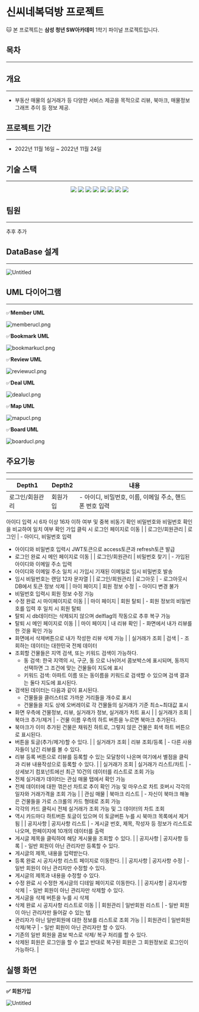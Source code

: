 # 신씨네복덕방 프로젝트

🐱 본 프로젝트는 **삼성 청년 SW아카데미** 1학기 파이널 프로젝트입니다.

## 목차

---

## 개요

---

- 부동산 매물의 실거래가 등 다양한 서비스 제공을 목적으로 리뷰, 북마크, 매물정보 그래프 추이 등 정보 제공.

## 프로젝트 기간

---

- 2022년 11월 16일 ~ 2022년 11월 24일

## 기술 스택

---
<p align="center">
  <img src="https://img.shields.io/badge/API-Kakao_Map-red?style=flat"> 
  <img src="https://img.shields.io/badge/API-Kakao_REST-6DB33F?style=flat"> 
  <img src="https://img.shields.io/badge/Library-vue_Bootstrap-563D7C?style=flat&logo=bootstrap&logoColor=white"> 
  <img src="https://img.shields.io/badge/Language-Java-007396?style=flat&logo=java&logoColor=white"> 
  <img src="https://img.shields.io/badge/Language-JavaScript-F7DF1E?style=flat&logo=javascript&logoColor=white"> 
  <img src="https://img.shields.io/badge/Database-MySql-F80000?style=flat&logo=mysql&logoColor=white"> 
  <img src="https://img.shields.io/badge/Framework-Vue-D22128?style=flat&logo=vue.js&logoColor=white"> 
  <img src="https://img.shields.io/badge/Framework-SpringFramework-6DB33F?style=flat&logo=spring&logoColor=white">

</p>

## 팀원

---

추후 추가

## DataBase 설계

---

![Untitled](gifs/Untitled.png)

## UML 다이어그램

---

✅**Member UML**

![memberucl.png](gifs/memberucl.png)

✅**Bookmark UML**

![bookmarkucl.png](gifs/bookmarkucl.png)

✅**Review UML**

![reviewucl.png](gifs/reviewucl.png)

✅**Deal UML**

![dealucl.png](gifs/dealucl.png)

✅**Map UML**

![mapucl.png](gifs/mapucl.png)

✅**Board UML**

![boarducl.png](gifs/boarducl.png)

## 주요기능

---

| Depth1          | Depth2   | 내용                                                    |
| --------------- | -------- | ------------------------------------------------------- |
| 로그인/회원관리 | 회원가입 | - 아이디, 비밀번호, 이름, 이메일 주소, 핸드폰 번호 입력 |

 아이디 입력 시 6자 이상 16자 이하 여부 및 중복 비동기 확인
 비밀번호와 비밀번호 확인을 비교하여 일치 여부 확인
 가입 클릭 시 로그인 페이지로 이동 |
  | 로그인/회원관리 | 로그인 | - 아이디, 비밀번호 입력
- 아이디와 비밀번호 입력시 JWT토큰으로 access토큰과 refresh토큰 발급
- 로그인 완료 시 메인 페이지로 이동 |
  | 로그인/회원관리 | 비밀번호 찾기 | - 가입된 아이디와 이메일 주소 입력
- 아이디와 이메일 주소 일치 시 가입시 기재된 이메일로 임시 비밀번호 발송
- 임시 비밀번호는 랜덤 12자 문자열 |
  | 로그인/회원관리 | 로그아웃 | - 로그아웃시 DB에서 토큰 정보 삭제 |
  | 마이 페이지 | 회원 정보 수정 | - 아이디 변경 불가
- 비밀번호 입력시 회원 정보 수정 가능
- 수정 완료 시 마이페이지로 이동 |
  | 마이 페이지 | 회원 탈퇴 | - 회원 정보의 비밀번호를 입력 후 일치 시 회원 탈퇴
- 탈퇴 시 db데이터는 삭제되지 않으며 delflag의 작동으로 추후 복구 가능
- 탈퇴 시 메인 페이지로 이동 |
  | 마이 페이지 | 내 리뷰 확인 | - 화면에서 내가 리뷰를 한 것을 확인 가능
- 화면에서 삭제버튼으로 내가 작성한 리뷰 삭제 가능 |
  | 실거래가 조회 | 검색 | - 조회하는 데이터는 대한민국 전체 데이터
- 조회할 건물들은 지역 검색, 또는 키워드 검색이 가능하다.
  - 동 검색: 한국 지역의 시, 구군, 동 으로 나뉘어서 콤보박스에 표시되며, 동까지 선택하면 그 조건에 맞는 건물들이 지도에 표시
  - 키워드 검색: 아파트 이름 또는 동이름을 키워드로 검색할 수 있으며 검색 결과는 둘다 지도에 표시된다.
- 검색된 데이터는 다음과 같이 표시된다.
  - 건물들을 클러스터로 가까운 거리들을 개수로 표시
  - 건물들을 지도 상에 오버레이로 각 건물들의 실거래가 기준 최소~최대값 표시
- 화면 우측에 건물정보, 리뷰, 실거래가 정보, 실거래가 차트 표시 |
  | 실거래가 조회 | 북마크 추가/제거 | - 건물 이름 우측의 하트 버튼을 누르면 북마크 추가된다.
- 북마크가 이미 추가된 건물은 채워진 하트로, 그렇지 않은 건물은 회색 하트 버튼으로 표시된다.
- 버튼을 토글(추가/제거)할 수 있다. |
  | 실거래가 조회 | 리뷰 조회/등록 | - 다른 사용자들이 남긴 리뷰를 볼 수 있다.
- 리뷰 등록 버튼으로 리뷰를 등록할 수 있는 모달창이 나온며 여기에서 별점을 클릭과 리뷰 내용작성으로 등록할 수 있다. |
  | 실거래가 조회 | 실거래가 리스트/차트 | - 상세보기 컴포넌트에선 최근 10건의 데이터를 리스트로 조회 가능
- 전체 실거래가 데이터는 관심 매물 탭에서 확인 가능
- 전체 데이터에 대한 꺾은선 차트로 추이 확인 가능 및 마우스로 차트 호버시 각각의 일자와 거래가격을 조회 가능 |
  | 관심 매물 | 북마크 리스트 | - 자신이 북마크 해놓은 건물들을 가로 스크롤의 카드 형태로 조회 가능
- 각각의 카드 클릭시 전체 실거래가 조회 가능 및 그 데이터의 차트 조회
- 역시 카드마다 하트버튼 토글이 있으며 이 토글버튼 누를 시 북마크 목록에서 제거 됨 |
  | 공지사항 | 공지사항 리스트 | - 게시글 번호, 제목, 작성자 등 정보가 리스트로 나오며, 한페이지에 10개의 데이터를 출력
- 게시글 제목을 클릭하여 해당 게시물을 조회할 수 있다. |
  | 공지사항 | 공지사항 등록 | - 일반 회원이 아닌 관리자만 등록할 수 있다.
- 게시글의 제목, 내용을 입력받는다.
- 등록 완료 시 공지사항 리스트 페이지로 이동한다. |
  | 공지사항 | 공지사항 수정 | - 일반 회원이 아닌 관리자만 수정할 수 있다.
- 게시글의 제목과 내용을 수정할 수 있다.
- 수정 완료 시 수정한 게시글의 디테일 페이지로 이동한다. |
  | 공지사항 | 공지사항 삭제 | - 일반 회원이 아닌 관리자만 삭제할 수 있다.
- 게시글을 삭제 버튼을 누를 시 삭제
- 삭제 완료 시 공지사항 리스트로 이동 |
  | 회원관리 | 일반회원 리스트 | - 일반 회원이 아닌 관리자만 들어갈 수 있는 탭
- 관리자가 아닌 일반회원에 대한 정보를 리스트로 조회 가능 |
  | 회원관리 | 일반회원 삭제/복구 | - 일반 회원이 아닌 관리자만 할 수 있다.
- 기존의 일반 회원을 콤보 박스로 삭제/ 복구 처리를 할 수 있다.
- 삭제된 회원은 로그인을 할 수 없고 반대로 복구된 회원은 그 회원정보로 로그인이 가능하다. |

## 실행 화면

---

**✅ 회원가입**

![Untitled](gifs/Untitled.gif)
